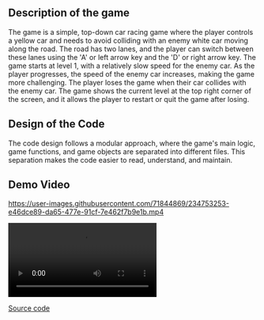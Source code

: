 ## Description of the game

The game is a simple, top-down car racing game where the player controls a yellow car and needs to avoid colliding with an enemy white car moving along the road. The road has two lanes, and the player can switch between these lanes using the 'A' or left arrow key and the 'D' or right arrow key. The game starts at level 1, with a relatively slow speed for the enemy car. As the player progresses, the speed of the enemy car increases, making the game more challenging. The player loses the game when their car collides with the enemy car. The game shows the current level at the top right corner of the screen, and it allows the player to restart or quit the game after losing.

## Design of the Code

The code design follows a modular approach, where the game's main logic, game functions, and game objects are separated into different files. This separation makes the code easier to read, understand, and maintain.

## Demo Video
https://user-images.githubusercontent.com/71844869/234753253-e46dce89-da65-477e-91cf-7e462f7b9e1b.mp4



<video src="https://user-images.githubusercontent.com/71844869/234753253-e46dce89-da65-477e-91cf-7e462f7b9e1b.mp4" >
  <video controls="" width="800" height="500" muted="" loop="" autoplay="">
<source src="https://user-images.githubusercontent.com/71844869/234753253-e46dce89-da65-477e-91cf-7e462f7b9e1b.mp4" type="video/mp4">
</video>

  </video>

[Source code](https://github.com/JanWilliamHaug/FirstGamePyGame "Source code")

